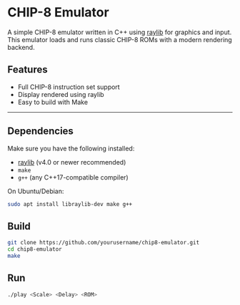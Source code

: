 # CHIP-8 Emulator

A simple CHIP-8 emulator written in C++ using [raylib](https://www.raylib.com/) for graphics and input. This emulator loads and runs classic CHIP-8 ROMs with a modern rendering backend.

## Features

- Full CHIP-8 instruction set support
- Display rendered using raylib
- Easy to build with Make

---

## Dependencies

Make sure you have the following installed:

- [raylib](https://www.raylib.com/) (v4.0 or newer recommended)
- `make`
- `g++` (any C++17-compatible compiler)

On Ubuntu/Debian:
```bash
sudo apt install libraylib-dev make g++
```

## Build
```bash
git clone https://github.com/yourusername/chip8-emulator.git
cd chip8-emulator
make
```

## Run 
```bash
./play <Scale> <Delay> <ROM>

```
